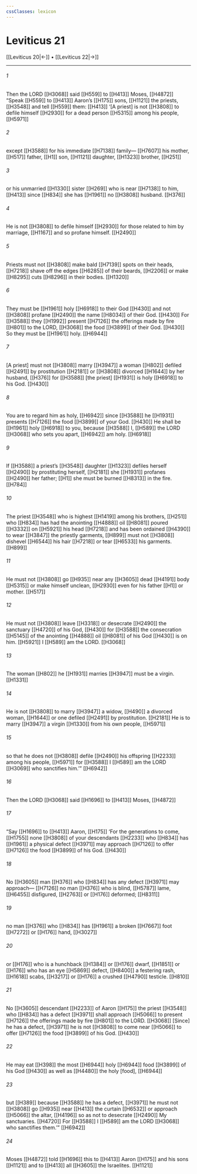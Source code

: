```yaml
---
cssClasses: lexicon
---
```


# Leviticus 21

[[Leviticus 20|←]] • [[Leviticus 22|→]]

---

###### 1
Then the LORD [[H3068]] said [[H559]] to [[H413]] Moses, [[H4872]] “Speak [[H559]] to [[H413]] Aaron’s [[H175]] sons, [[H1121]] the priests, [[H3548]] and tell [[H559]] them: [[H413]] ‘[A priest] is not [[H3808]] to defile himself [[H2930]] for a dead person [[H5315]] among his people, [[H5971]]

###### 2
except [[H3588]] for his immediate [[H7138]] family— [[H7607]] his mother, [[H517]] father, [[H1]] son, [[H1121]] daughter, [[H1323]] brother, [[H251]]

###### 3
or his unmarried [[H1330]] sister [[H269]] who is near [[H7138]] to him, [[H413]] since [[H834]] she has [[H1961]] no [[H3808]] husband. [[H376]]

###### 4
He is not [[H3808]] to defile himself [[H2930]] for those related to him by marriage, [[H1167]] and so profane himself. [[H2490]]

###### 5
Priests must not [[H3808]] make bald [[H7139]] spots on their heads, [[H7218]] shave off the edges [[H6285]] of their beards, [[H2206]] or make [[H8295]] cuts [[H8296]] in their bodies. [[H1320]]

###### 6
They must be [[H1961]] holy [[H6918]] to their God [[H430]] and not [[H3808]] profane [[H2490]] the name [[H8034]] of their God. [[H430]] For [[H3588]] they [[H1992]] present [[H7126]] the offerings made by fire [[H801]] to the LORD, [[H3068]] the food [[H3899]] of their God. [[H430]] So they must be [[H1961]] holy. [[H6944]]

###### 7
[A priest] must not [[H3808]] marry [[H3947]] a woman [[H802]] defiled [[H2491]] by prostitution [[H2181]] or [[H3808]] divorced [[H1644]] by her husband, [[H376]] for [[H3588]] [the priest] [[H1931]] is holy [[H6918]] to his God. [[H430]]

###### 8
You are to regard him as holy, [[H6942]] since [[H3588]] he [[H1931]] presents [[H7126]] the food [[H3899]] of your God. [[H430]] He shall be [[H1961]] holy [[H6918]] to you,  because [[H3588]] I, [[H589]] the LORD [[H3068]] who sets you apart, [[H6942]] am holy. [[H6918]]

###### 9
If [[H3588]] a priest’s [[H3548]] daughter [[H1323]] defiles herself [[H2490]] by prostituting herself, [[H2181]] she [[H1931]] profanes [[H2490]] her father; [[H1]] she must be burned [[H8313]] in the fire. [[H784]]

###### 10
The priest [[H3548]] who is highest [[H1419]] among his brothers, [[H251]] who [[H834]] has had the anointing [[H4888]] oil [[H8081]] poured [[H3332]] on [[H5921]] his head [[H7218]] and has been ordained [[H4390]] to wear [[H3847]] the priestly garments, [[H899]] must not [[H3808]] dishevel [[H6544]] his hair [[H7218]] or tear [[H6533]] his garments. [[H899]]

###### 11
He must not [[H3808]] go [[H935]] near any [[H3605]] dead [[H4191]] body [[H5315]] or make himself unclean, [[H2930]] even for his father [[H1]] or mother. [[H517]]

###### 12
He must not [[H3808]] leave [[H3318]] or desecrate [[H2490]] the sanctuary [[H4720]] of his God, [[H430]] for [[H3588]] the consecration [[H5145]] of the anointing [[H4888]] oil [[H8081]] of his God [[H430]] is on him. [[H5921]] I [[H589]] am the LORD. [[H3068]]

###### 13
The woman [[H802]] he [[H1931]] marries [[H3947]] must be a virgin. [[H1331]]

###### 14
He is not [[H3808]] to marry [[H3947]] a widow, [[H490]] a divorced woman, [[H1644]] or one defiled [[H2491]] by prostitution. [[H2181]] He is to marry [[H3947]] a virgin [[H1330]] from his own people, [[H5971]]

###### 15
so that he does not [[H3808]] defile [[H2490]] his offspring [[H2233]] among his people, [[H5971]] for [[H3588]] I [[H589]] am the LORD [[H3069]] who sanctifies him.’” [[H6942]]

###### 16
Then the LORD [[H3068]] said [[H1696]] to [[H413]] Moses, [[H4872]]

###### 17
“Say [[H1696]] to [[H413]] Aaron, [[H175]] ‘For the generations to come, [[H1755]] none [[H3808]] of your descendants [[H2233]] who [[H834]] has [[H1961]] a physical defect [[H3971]] may approach [[H7126]] to offer [[H7126]] the food [[H3899]] of his God. [[H430]]

###### 18
No [[H3605]] man [[H376]] who [[H834]] has any defect [[H3971]] may approach— [[H7126]] no man [[H376]] who is blind, [[H5787]] lame, [[H6455]] disfigured, [[H2763]] or [[H176]] deformed; [[H8311]]

###### 19
no man [[H376]] who [[H834]] has [[H1961]] a broken [[H7667]] foot [[H7272]] or [[H176]] hand, [[H3027]]

###### 20
or [[H176]] who is a hunchback [[H1384]] or [[H176]] dwarf, [[H1851]] or [[H176]] who has an eye [[H5869]] defect, [[H8400]] a festering rash, [[H1618]] scabs, [[H3217]] or [[H176]] a crushed [[H4790]] testicle. [[H810]]

###### 21
No [[H3605]] descendant [[H2233]] of Aaron [[H175]] the priest [[H3548]] who [[H834]] has a defect [[H3971]] shall approach [[H5066]] to present [[H7126]] the offerings made by fire [[H801]] to the LORD. [[H3068]] [Since] he has a defect, [[H3971]] he is not [[H3808]] to come near [[H5066]] to offer [[H7126]] the food [[H3899]] of his God. [[H430]]

###### 22
He may eat [[H398]] the most [[H6944]] holy [[H6944]] food [[H3899]] of his God [[H430]] as well as [[H4480]] the holy [food], [[H6944]]

###### 23
but [[H389]] because [[H3588]] he has a defect, [[H3971]] he must not [[H3808]] go [[H935]] near [[H413]] the curtain [[H6532]] or approach [[H5066]] the altar, [[H4196]] so as not to desecrate [[H2490]] My sanctuaries. [[H4720]] For [[H3588]] I [[H589]] am the LORD [[H3068]] who sanctifies them.’” [[H6942]]

###### 24
Moses [[H4872]] told [[H1696]] this to [[H413]] Aaron [[H175]] and his sons [[H1121]] and to [[H413]] all [[H3605]] the Israelites. [[H1121]]

